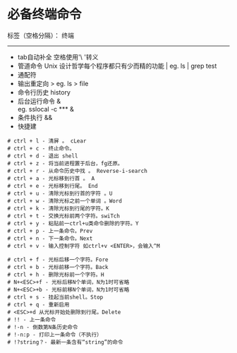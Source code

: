 ﻿# 必备终端命令
标签（空格分隔）： 终端

---

- tab自动补全
空格使用'\ '转义
- 管道命令
Unix 设计哲学每个程序都只有少而精的功能  |
eg. ls | grep test
- 通配符
- 输出重定向  >
eg. ls > file
- 命令行历史  history
- 后台运行命令 &  
eg. sslocal -c *** &
- 条件执行 && 
- 快捷建
```
# ctrl + l - 清屏 。 cLear
# ctrl + c - 终止命令。 
# ctrl + d - 退出 shell
# ctrl + z - 将当前进程置于后台，fg还原。 
# ctrl + r - 从命令历史中找 。 Reverse-i-search
# ctrl + a - 光标移到行首 。 A
# ctrl + e - 光标移到行尾。 End
# ctrl + u - 清除光标到行首的字符 。U
# ctrl + w - 清除光标之前一个单词 。Word
# ctrl + k - 清除光标到行尾的字符。K
# ctrl + t - 交换光标前两个字符。swiTch
# ctrl + y - 粘贴前一ctrl+u类命令删除的字符。Y
# ctrl + p - 上一条命令。Prev
# ctrl + n - 下一条命令。Next
# ctrl + v - 输入控制字符 如ctrl+v <ENTER>，会输入^M 

# ctrl + f - 光标后移一个字符。Fore
# ctrl + b - 光标前移一个字符。Back
# ctrl + h - 删除光标前一个字符。H
# N+<ESC>+f - 光标后移N个单词，N为1时可省略
# N+<ESC>+b - 光标前移N个单词，N为1时可省略 
# ctrl + s - 挂起当前shell。Stop
# ctrl + q - 重新启用
# <ESC>+d 从光标开始处删除到行尾。Delete
# !! - 上一条命令 
# !-n - 倒数第N条历史命令 
# !-n:p - 打印上一条命令（不执行） 
# !?string？- 最新一条含有“string”的命令 
```



